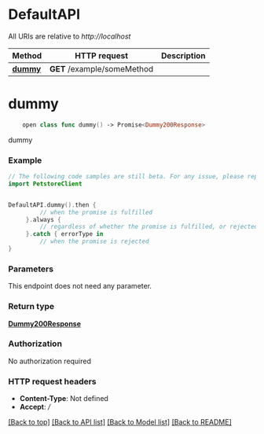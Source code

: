# DefaultAPI

All URIs are relative to *http://localhost*

Method | HTTP request | Description
------------- | ------------- | -------------
[**dummy**](DefaultAPI.md#dummy) | **GET** /example/someMethod | 


# **dummy**
```swift
    open class func dummy() -> Promise<Dummy200Response>
```



dummy

### Example
```swift
// The following code samples are still beta. For any issue, please report via http://github.com/OpenAPITools/openapi-generator/issues/new
import PetstoreClient


DefaultAPI.dummy().then {
         // when the promise is fulfilled
     }.always {
         // regardless of whether the promise is fulfilled, or rejected
     }.catch { errorType in
         // when the promise is rejected
}
```

### Parameters
This endpoint does not need any parameter.

### Return type

[**Dummy200Response**](Dummy200Response.md)

### Authorization

No authorization required

### HTTP request headers

 - **Content-Type**: Not defined
 - **Accept**: */*

[[Back to top]](#) [[Back to API list]](../README.md#documentation-for-api-endpoints) [[Back to Model list]](../README.md#documentation-for-models) [[Back to README]](../README.md)

